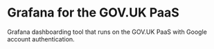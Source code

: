 # Grafana for the GOV.UK PaaS

Grafana dashboarding tool that runs on the GOV.UK PaaS with Google account authentication.

